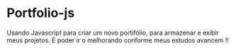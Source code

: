 # Portfolio-js
<p> Usando Javascript para criar um novo portifólio, para armazenar e exibir meus projetos. E poder ir o melhorando conforme meus estudos avancem !! </P> 
